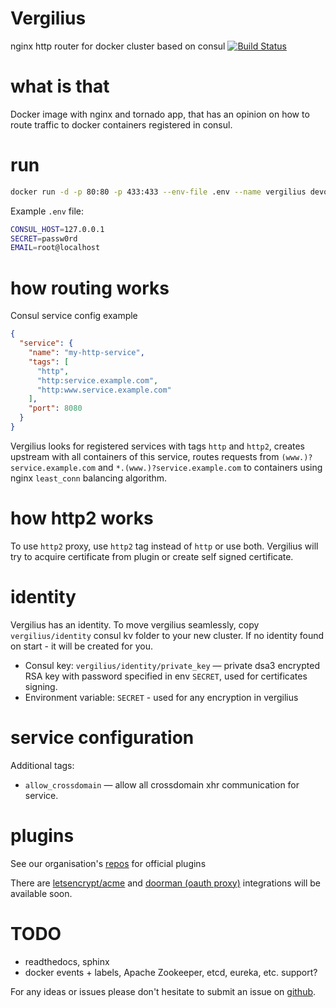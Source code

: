 Vergilius
=========
nginx http router for docker cluster based on consul
[![Build Status](https://travis-ci.org/devopsftw/vergilius.svg?branch=master)](https://travis-ci.org/devopsftw/vergilius)

# what is that
Docker image with nginx and tornado app, that has an opinion on how to route traffic to docker containers 
registered in consul.

# run
```bash
docker run -d -p 80:80 -p 433:433 --env-file .env --name vergilius devopsftw/vergilius
```

Example `.env` file:
```bash
CONSUL_HOST=127.0.0.1
SECRET=passw0rd
EMAIL=root@localhost
```

# how routing works

Consul service config example
```json
{
  "service": {
    "name": "my-http-service",
    "tags": [
      "http",
      "http:service.example.com",
      "http:www.service.example.com"
    ],
    "port": 8080
  }
}
```

Vergilius looks for registered services with tags `http` and `http2`, creates upstream with all containers of this service,
routes requests from `(www.)?service.example.com` and `*.(www.)?service.example.com` to containers using nginx
`least_conn` balancing algorithm.

# how http2 works

To use `http2` proxy, use `http2` tag instead of `http` or use both. Vergilius will try to acquire certificate from
plugin or create self signed certificate. 

# identity
Vergilius has an identity. To move vergilius seamlessly, copy `vergilius/identity` consul kv folder to your 
new cluster. If no identity found on start - it will be created for you.

- Consul key: `vergilius/identity/private_key` — private dsa3 encrypted RSA key with password specified in env `SECRET`,
used for certificates signing.
- Environment variable: `SECRET` - used for any encryption in vergilius

# service configuration

Additional tags: 
- `allow_crossdomain` — allow all crossdomain xhr communication for service.

# plugins

See our organisation's [repos](https://github.com/devopsftw?utf8=%E2%9C%93&query=vergilius-) for official plugins

There are [letsencrypt/acme](https://github.com/devopsftw/vergilius-acme) and 
[doorman (oauth proxy)](https://github.com/devopsftw/vergilius-doorman) integrations will be available soon. 

# TODO

- readthedocs, sphinx
- docker events + labels, Apache Zookeeper, etcd, eureka, etc. support?

For any ideas or issues please don't hesitate to submit an issue on 
[github](https://github.com/devopsftw/vergilius/issues).